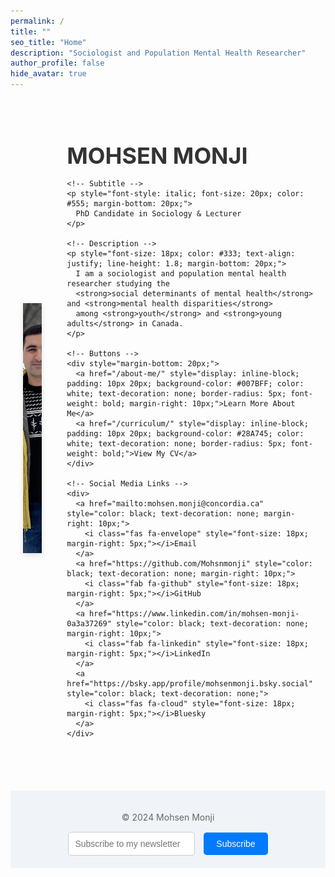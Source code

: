 ```yaml
---
permalink: /
title: ""
seo_title: "Home"
description: "Sociologist and Population Mental Health Researcher"
author_profile: false
hide_avatar: true
---
```

<div style="display: flex; align-items: center; justify-content: center; margin-top: 50px; max-width: 1200px; margin: auto; gap: 40px; padding: 20px;">
  <!-- Profile Image -->
  <div>
    <img src="images/profile.PNG" alt="Profile Picture of Mohsen Monji" 
         style="width: 350px; height: 400px; object-fit: cover; border-radius: 0; box-shadow: 0px 4px 10px rgba(0, 0, 0, 0.1);">
  </div>

  <!-- Text Content -->
  <div style="flex: 1; text-align: left;">
    <!-- Name -->
    <h1 style="color: #333; font-size: 36px; margin-bottom: 10px;">MOHSEN MONJI</h1>

    <!-- Subtitle -->
    <p style="font-style: italic; font-size: 20px; color: #555; margin-bottom: 20px;">
      PhD Candidate in Sociology & Lecturer
    </p>

    <!-- Description -->
    <p style="font-size: 18px; color: #333; text-align: justify; line-height: 1.8; margin-bottom: 20px;">
      I am a sociologist and population mental health researcher studying the 
      <strong>social determinants of mental health</strong> and <strong>mental health disparities</strong> 
      among <strong>youth</strong> and <strong>young adults</strong> in Canada.
    </p>

    <!-- Buttons -->
    <div style="margin-bottom: 20px;">
      <a href="/about-me/" style="display: inline-block; padding: 10px 20px; background-color: #007BFF; color: white; text-decoration: none; border-radius: 5px; font-weight: bold; margin-right: 10px;">Learn More About Me</a>
      <a href="/curriculum/" style="display: inline-block; padding: 10px 20px; background-color: #28A745; color: white; text-decoration: none; border-radius: 5px; font-weight: bold;">View My CV</a>
    </div>

    <!-- Social Media Links -->
    <div>
      <a href="mailto:mohsen.monji@concordia.ca" style="color: black; text-decoration: none; margin-right: 10px;">
        <i class="fas fa-envelope" style="font-size: 18px; margin-right: 5px;"></i>Email
      </a>
      <a href="https://github.com/Mohsnmonji" style="color: black; text-decoration: none; margin-right: 10px;">
        <i class="fab fa-github" style="font-size: 18px; margin-right: 5px;"></i>GitHub
      </a>
      <a href="https://www.linkedin.com/in/mohsen-monji-0a3a37269" style="color: black; text-decoration: none; margin-right: 10px;">
        <i class="fab fa-linkedin" style="font-size: 18px; margin-right: 5px;"></i>LinkedIn
      </a>
      <a href="https://bsky.app/profile/mohsenmonji.bsky.social" style="color: black; text-decoration: none;">
        <i class="fas fa-cloud" style="font-size: 18px; margin-right: 5px;"></i>Bluesky
      </a>
    </div>
  </div>
</div>

<!-- Footer -->
<footer style="margin-top: 50px; text-align: center; padding: 20px; background: #f0f4f8;">
  <p style="font-size: 14px; color: #666;">© 2024 Mohsen Monji</p>
  <form style="margin-top: 15px;">
    <input type="email" placeholder="Subscribe to my newsletter" 
           style="padding: 10px; font-size: 14px; border: 1px solid #ccc; border-radius: 5px; margin-right: 10px;">
    <button style="padding: 10px 20px; font-size: 14px; background-color: #007BFF; color: white; border: none; border-radius: 5px;">Subscribe</button>
  </form>
</footer>
